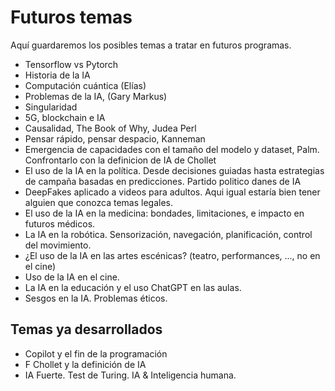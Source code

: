 # Futuros temas

Aquí guardaremos los posibles temas a tratar en futuros programas.

- Tensorflow vs Pytorch
- Historia de la IA
- Computación cuántica (Elías)
- Problemas de la IA, (Gary Markus)
- Singularidad
- 5G, blockchain e IA
- Causalidad, The Book of Why, Judea Perl
- Pensar rápido, pensar despacio, Kanneman
- Emergencia de capacidades con el tamaño del modelo y dataset, Palm. Confrontarlo con la definicion de IA de Chollet
- El uso de la IA en la política. Desde decisiones guiadas hasta estrategias de campaña basadas en predicciones. Partido politico danes de IA
- DeepFakes aplicado a videos para adultos. Aqui igual estaría bien tener alguien que conozca temas legales.
- El uso de la IA en la medicina: bondades, limitaciones, e impacto en futuros médicos.
- La IA en la robótica. Sensorización, navegación, planificación, control del movimiento.
- ¿El uso de la IA en las artes escénicas? (teatro, performances, ..., no en el cine)
- Uso de la IA en el cine.
- La IA en la educación y el uso ChatGPT en las aulas.
- Sesgos en la IA. Problemas éticos.


## Temas ya desarrollados

- Copilot y el fin de la programación
- F Chollet y la definición de IA
- IA Fuerte. Test de Turing. IA & Inteligencia humana.
